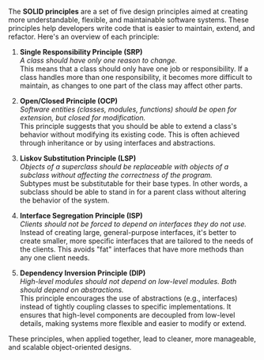 The **SOLID principles** are a set of five design principles aimed at creating more understandable, flexible, and maintainable software systems. These principles help developers write code that is easier to maintain, extend, and refactor. Here's an overview of each principle:

1. **Single Responsibility Principle (SRP)**  
   _A class should have only one reason to change._  
   This means that a class should only have one job or responsibility. If a class handles more than one responsibility, it becomes more difficult to maintain, as changes to one part of the class may affect other parts.

2. **Open/Closed Principle (OCP)**  
   _Software entities (classes, modules, functions) should be open for extension, but closed for modification._  
   This principle suggests that you should be able to extend a class's behavior without modifying its existing code. This is often achieved through inheritance or by using interfaces and abstractions.

3. **Liskov Substitution Principle (LSP)**  
   _Objects of a superclass should be replaceable with objects of a subclass without affecting the correctness of the program._  
   Subtypes must be substitutable for their base types. In other words, a subclass should be able to stand in for a parent class without altering the behavior of the system.

4. **Interface Segregation Principle (ISP)**  
   _Clients should not be forced to depend on interfaces they do not use._  
   Instead of creating large, general-purpose interfaces, it's better to create smaller, more specific interfaces that are tailored to the needs of the clients. This avoids "fat" interfaces that have more methods than any one client needs.

5. **Dependency Inversion Principle (DIP)**  
   _High-level modules should not depend on low-level modules. Both should depend on abstractions._  
   This principle encourages the use of abstractions (e.g., interfaces) instead of tightly coupling classes to specific implementations. It ensures that high-level components are decoupled from low-level details, making systems more flexible and easier to modify or extend.

These principles, when applied together, lead to cleaner, more manageable, and scalable object-oriented designs.
